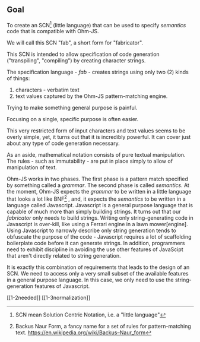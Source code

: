 ## Goal
To create an SCN[^scn] (little language) that can be used to specify *semantics* code that is compatible with Ohm-JS.

We will call this SCN "fab", a short form for "fabricator".

This SCN is intended to allow specification of code generation ("transpiling", "compiling") by creating character strings.

The specification language - *fab* - creates strings using only two (2) kinds of things:
1. characters - verbatim text
2. text values captured by the Ohm-JS pattern-matching engine.

Trying to make something general purpose is painful.

Focusing on a single, specific purpose is often easier.

This very restricted form of input characters and text values seems to be overly simple, yet, it turns out that it is incredibly powerful.  It can cover just about any type of code generation necessary.

As an aside, mathematical notation consists of pure textual manipulation. The rules -  such as immutability - are put in place simply to allow of manipulation of text.


[^scn]:SCN mean Solution Centric Notation, i.e. a "little language"

Ohm-JS works in two phases. The first phase is a pattern match specified by something called a *grammar*. The second phase is called *semantics*. At the moment, Ohm-JS expects the *grammar* to be written in a little language that looks a lot like BNF[^bnf] , and, it expects the *semantics* to be written in a language called Javascript.  Javascript is a general purpose language that is capable of much more than simply building strings.  It turns out that our *fabricator* only needs to build strings. Writing only string-generating code in Javascript is over-kill, like using a Ferrari engine in a lawn mower[engine].  Using Javascript to narrowly describe only string generation tends to obfuscate the purpose of the code - Javascript requires a lot of scaffolding boilerplate code before it can generate strings.  In addition, programmers need to exhibit discipline in avoiding the use other features of JavaScipt that aren't directly related to string generation.

It is exactly this combination of requirements that leads to the design of an SCN. We need to access only a very small subset of the available features in a general purpose language.  In this case, we only need to use the string-generation features of Javascript.

[^bnf]: Backus Naur Form, a fancy name for a set of rules for pattern-matching text.  https://en.wikipedia.org/wiki/Backus–Naur_form

[^engine]: This wording comes from private conversations with Jim Cordy.

[[1-2needed]]
[[1-3normalization]]
